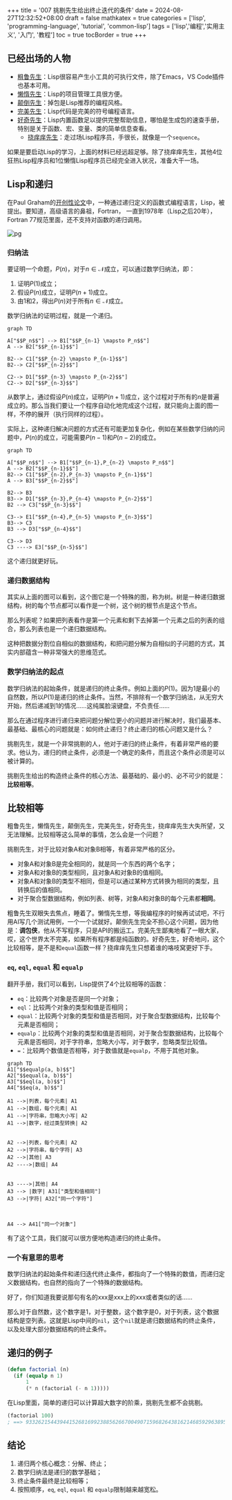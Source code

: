 +++
title = '007 挑剔先生给出终止迭代的条件'
date = 2024-08-27T12:32:52+08:00
draft = false
mathkatex = true
categories = ['lisp', 'programming-language', 'tutorial', 'common-lisp']
tags = ['lisp','编程','实用主义', '入门', '教程']
toc = true
tocBorder = true
+++

## 已经出场的人物

- [粗鲁先生](/posts/001-rude-start-application/)：Lisp很容易产生小工具的可执行文件，除了Emacs，VS Code插件也基本可用。
- [懒惰先生](/posts/002-lazy-process/)：Lisp的项目管理工具很方便。
- [颠倒先生](/posts/003-upsidedown-infix/)：掉包是Lisp推荐的编程风格。
- [完美先生](/posts/004-perfect/)：Lisp代码是完美的符号编程语言。
- [好奇先生](/posts/005-explore-lisp/)：Lisp内置函数足以提供完整帮助信息，哪怕是生成包的速查手册，特别是关于函数、宏、变量、类的简单信息查看。
  - [挠痒痒先生](/posts/006-sequence-in-lisp/)：走过场Lisp程序员，手很长，就像是一个`sequence`。

如果是要启动Lisp的学习，上面的材料已经远超足够。除了挠痒痒先生，其他4位狂热Lisp程序员和1位懒惰Lisp程序员已经完全进入状况，准备大干一场。

## Lisp和递归

在Paul Graham的[开创性论文](http://www-formal.stanford.edu/jmc/recursive.pdf)中，一种通过递归定义的函数式编程语言，Lisp，被提出。要知道，高级语言的鼻祖，Fortran， 一直到1978年（Lisp之后20年），Fortran 77规范里面，还不支持对函数的递归调用。

![pg](https://www.nlp-kyle.com/files/programming.jpg)


### 归纳法

要证明一个命题，$P(n)$，对于$n \in \mathcal{N}$成立，可以通过数学归纳法，即：

1. 证明$P(1)$成立；
2. 假设$P(n)$成立，证明$P(n+1)$成立。
3. 由1和2，得出$P(n)$对于所有$n \in \mathcal{N}$成立。

数学归纳法的证明过程，就是一个递归。

```mermaid
graph TD

A["$$P_n$$"] --> B1["$$P_{n-1} \mapsto P_n$$"]
A --> B2["$$P_{n-1}$$"]

B2--> C1["$$P_{n-2} \mapsto P_{n-1}$$"]
B2--> C2["$$P_{n-2}$$"]

C2--> D1["$$P_{n-3} \mapsto P_{n-2}$$"]
C2--> D2["$$P_{n-3}$$"]
```

从数学上，通过假设$P(n)$成立，证明$P(n+1)$成立，这个过程对于所有的$n$是普遍成立的。那么当我们要让一个程序自动化地完成这个过程，就只能向上面的图一样，不停的展开（执行同样的过程）。

实际上，这种递归解决问题的方式还有可能更加复杂化，例如在某些数学归纳的问题中，$P(n)$的成立，可能需要$P(n-1)$和$P(n-2)$的成立。

```mermaid
graph TD

A["$$P_n$$"] --> B1["$$P_{n-1},P_{n-2} \mapsto P_n$$"]
A --> B2["$$P_{n-1}$$"]
B2--> C1["$$P_{n-2},P_{n-3} \mapsto P_{n-1}$$"]
A --> B3["$$P_{n-2}$$"]

B2--> B3
B3--> D1["$$P_{n-3},P_{n-4} \mapsto P_{n-2}$$"]
B2 --> C3["$$P_{n-3}$$"]

C3--> E1["$$P_{n-4},P_{n-5} \mapsto P_{n-3}$$"]
B3--> C3
B3 --> D3["$$P_{n-4}$$"]

C3--> D3
C3 ----> E3["$$P_{n-5}$$"]
```

这个递归就更好玩。

### 递归数据结构

其实从上面的图可以看到，这个图它是一个特殊的图，称为树。树是一种递归数据结构，树的每个节点都可以看作是一个树，这个树的根节点是这个节点。

那么列表呢？如果把列表看作是第一个元素和剩下去掉第一个元素之后的列表的组合，那么列表也是一个递归数据结构。

这种把数据分割位自相似的数据结构，和把问题分解为自相似的子问题的方式，其实内部蕴含一种非常强大的思维范式。

### 数学归纳法的起点

数学归纳法的起始条件，就是递归的终止条件。例如上面的$P(1)$。因为1是最小的自然数，所以$P(1)$是递归的终止条件。当然，不排除有一个数学归纳法，从无穷大开始，然后递减到1的情况……这纯属脸滚键盘，不负责任……

那么在通过程序进行递归来把问题分解位更小的问题并进行解决时，我们最基本、最基础、最核心的问题就是：如何终止递归？终止递归的核心问题又是什么？

挑剔先生，就是一个非常挑剔的人，他对于递归的终止条件，有着非常严格的要求。他认为，递归的终止条件，必须是一个确定的条件，而且这个条件必须是可以被计算的。

挑剔先生给出的构造终止条件的核心方法、最基础的、最小的、必不可少的就是：**比较相等**。

## 比较相等

粗鲁先生，懒惰先生，颠倒先生，完美先生，好奇先生，挠痒痒先生大失所望，又无法理解。比较相等这么简单的事情，怎么会是一个问题？

挑剔先生，对于比较对象A和对象B相等，有着非常严格的区分。

- 对象A和对象B是完全相同的，就是同一个东西的两个名字；
- 对象A和对象B的类型相同，且对象A和对象B的值相同。
- 对象A和对象B的类型不相同，但是可以通过某种方式转换为相同的类型，且转换后的值相同。
- 对于聚合型数据结构，例如列表、树等，对象A和对象B的每个元素都**相同**。
  

粗鲁先生双眼失去焦点，睡着了。懒惰先生想，等我编程序的时候再试试吧，不行用AI写几个测试用例，一个一个试就好。颠倒先生完全不担心这个问题，因为他是：**调包侠**，他从不写程序，只是API的搬运工。完美先生鄙夷地看了一眼大家，哎，这个世界太不完美，如果所有程序都是纯函数的。好奇先生，好奇地问，这个比较相等，是不是和`equal`函数一样？挠痒痒先生只想着谁的咯吱窝更好下手。

### `eq`, `eql`, `equal` 和 `equalp`

翻开手册，我们可以看到，Lisp提供了4个比较相等的函数：

- `eq`：比较两个对象是否是同一个对象；
- `eql`：比较两个对象的类型和值是否相同；
- `equal`：比较两个对象的类型和值是否相同，对于聚合型数据结构，比较每个元素是否相同；
- `equalp`：比较两个对象的类型和值是否相同，对于聚合型数据结构，比较每个元素是否相同，对于字符串，忽略大小写，对于数字，忽略类型比较值。
- `=`：比较两个数值是否相等，对于数值就是`equalp`，不用于其他对象。

```mermaid
graph TD
A1["$$equalp(a, b)$$"]
A2["$$equal(a, b)$$"] 
A3["$$eql(a, b)$$"] 
A4["$$eq(a, b)$$"]

A1 -->|列表，每个元素| A1
A1 -->|数组，每个元素| A1
A1 -->|字符串，忽略大小写| A2
A1 -->|数字，经过类型转换| A2


A2 -->|列表，每个元素| A2
A2 -->|字符串，每个字符| A3
A2 -->|其他| A3
A2 ---->|数组| A4


A3 ---->|其他| A4
A3 --> |数字| A31["类型和值相同"]
A3 -->|字符| A32["同一个字符"]



A4 --> A41["同一个对象"]
```

有了这个工具，我们就可以很方便地构造递归的终止条件。

### 一个有意思的思考
数学归纳法的起始条件和递归迭代终止条件，都指向了一个特殊的数值，而递归定义数据结构，也自然的指向了一个特殊的数据结构。

好了，你们知道我要说那句有名的xxx是xxx上的xxx或者类似的话……

那么对于自然数，这个数字是1，对于整数，这个数字是0，对于列表，这个数据结构是空列表。这就是Lisp中间的`nil`，这个`nil`就是递归数据结构的终止条件，以及处理大部分数据结构的终止条件。



## 递归的例子

```lisp
(defun factorial (n)
  (if (equalp n 1)
      1
      (* n (factorial (- n 1)))))
```

在Lisp里面，简单的递归可以计算超大数字的阶乘，挑剔先生都不会挑剔。

```lisp
(factorial 100)
; ==> 93326215443944152681699238856266700490715968264381621468592963895217599993229915608941463976156518286253697920827223758251185210916864000000000000000000000000
```


## 结论

1. 递归两个核心概念：分解、终止；
2. 数学归纳法是递归的数学基础；
3. 终止条件最终是比较相等；
4. 按照顺序，`eq`, `eql`, `equal` 和 `equalp`限制越来越宽松。